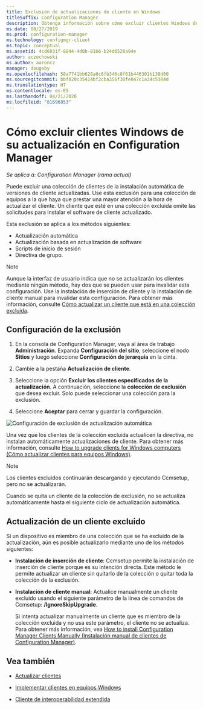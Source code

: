 ```yaml
---
title: Exclusión de actualizaciones de cliente en Windows
titleSuffix: Configuration Manager
description: Obtenga información sobre cómo excluir clientes Windows de su actualización en Configuration Manager.
ms.date: 08/27/2019
ms.prod: configuration-manager
ms.technology: configmgr-client
ms.topic: conceptual
ms.assetid: 4cd6031f-8844-4d0b-8166-b24d6528a94e
author: aczechowski
ms.author: aaroncz
manager: dougeby
ms.openlocfilehash: 58a7741bb628a0c8fb346c8f61b446301b138d80
ms.sourcegitcommit: bbf820c35414bf2cba356f30fe047c1a34c5384d
ms.translationtype: HT
ms.contentlocale: es-ES
ms.lasthandoff: 04/21/2020
ms.locfileid: "81696853"
---
```

# <a name="how-to-exclude-clients-from-upgrade-in-configuration-manager"></a>Cómo excluir clientes Windows de su actualización en Configuration Manager

*Se aplica a: Configuration Manager (rama actual)*

Puede excluir una colección de clientes de la instalación automática de versiones de cliente actualizadas. Use esta exclusión para una colección de equipos a la que haya que prestar una mayor atención a la hora de actualizar el cliente. Un cliente que esté en una colección excluida omite las solicitudes para instalar el software de cliente actualizado.

Esta exclusión se aplica a los métodos siguientes:

- Actualización automática
- Actualización basada en actualización de software
- Scripts de inicio de sesión
- Directiva de grupo.

> [!NOTE]
> Aunque la interfaz de usuario indica que no se actualizarán los clientes mediante ningún método, hay dos que se pueden usar para invalidar esta configuración. Use la instalación de inserción de cliente y la instalación de cliente manual para invalidar esta configuración. Para obtener más información, consulte [Cómo actualizar un cliente que está en una colección excluida](#bkmk_override).

## <a name="configure-exclusion"></a><a name="bkmk_exclude"></a> Configuración de la exclusión

1. En la consola de Configuration Manager, vaya al área de trabajo **Administración**. Expanda **Configuración del sitio**, seleccione el nodo **Sitios** y luego seleccione **Configuración de jerarquía** en la cinta.

2. Cambie a la pestaña **Actualización de cliente**.

3. Seleccione la opción **Excluir los clientes especificados de la actualización**. A continuación, seleccione la **colección de exclusión** que desea excluir. Solo puede seleccionar una colección para la exclusión.

4. Seleccione **Aceptar** para cerrar y guardar la configuración.

![Configuración de exclusión de actualización automática](media/automatic_upgrade_exclusion.png)

Una vez que los clientes de la colección excluida actualicen la directiva, no instalan automáticamente actualizaciones de cliente. Para obtener más información, consulte [How to upgrade clients for Windows computers (Cómo actualizar clientes para equipos Windows)](upgrade-clients-for-windows-computers.md).

> [!NOTE]
> Los clientes excluidos continuarán descargando y ejecutando Ccmsetup, pero no se actualizarán.

Cuando se quita un cliente de la colección de exclusión, no se actualiza automáticamente hasta el siguiente ciclo de actualización automática.

## <a name="how-to-upgrade-an-excluded-client"></a><a name="bkmk_override"></a> Actualización de un cliente excluido

Si un dispositivo es miembro de una colección que se ha excluido de la actualización, aún es posible actualizarlo mediante uno de los métodos siguientes:

- **Instalación de inserción de cliente**: Ccmsetup permite la instalación de inserción de cliente porque es su intención directa. Este método le permite actualizar un cliente sin quitarlo de la colección o quitar toda la colección de la exclusión.

- **Instalación de cliente manual**: Actualice manualmente un cliente excluido usando el siguiente parámetro de la línea de comandos de Ccmsetup: **/IgnoreSkipUpgrade**.

    Si intenta actualizar manualmente un cliente que es miembro de la colección excluida y no usa este parámetro, el cliente no se actualiza. Para obtener más información, vea [How to install Configuration Manager Clients Manually (Instalación manual de clientes de Configuration Manager)](../../deploy/deploy-clients-to-windows-computers.md#BKMK_Manual).

## <a name="see-also"></a>Vea también

- [Actualizar clientes](upgrade-clients.md)

- [Implementar clientes en equipos Windows](../../deploy/deploy-clients-to-windows-computers.md)

- [Cliente de interoperabilidad extendida](../../../understand/interoperability-client.md)
